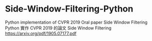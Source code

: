 # Side-Window-Filtering-Python
Python implementation of CVPR 2019 Oral paper Side Window Filtering
Python 實作 CVPR 2019 的論文 Side Window Filtering
https://arxiv.org/pdf/1905.07177.pdf
